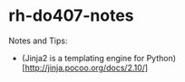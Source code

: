 # rh-do407-notes

Notes and Tips:
* (Jinja2 is a templating engine for Python)[http://jinja.pocoo.org/docs/2.10/]
